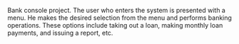 Bank console project. The user who enters the system is presented with a menu. He makes the desired selection from the menu and performs banking operations. These options include taking out a loan, making monthly loan payments, and issuing a report, etc.
